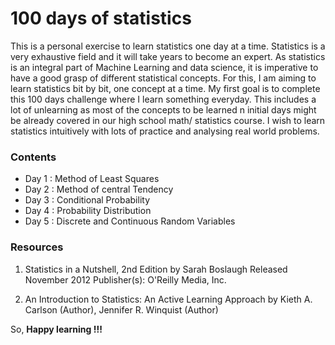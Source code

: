 # 100 days of statistics


This is a personal exercise to learn statistics one day at a time. Statistics is a very exhaustive field and it will take years to become an expert. 
As statistics is an integral part of Machine Learning and data science, it is imperative to have a good grasp of different statistical concepts.
For this, I am aiming to learn statistics bit by bit, one concept at a time. My first goal is to complete this 100 days challenge where I learn something everyday.
This includes a lot of unlearning as most of the concepts to be learned n initial days might be already covered in our high school math/ statistics course.
I wish to learn statistics intuitively with lots of practice and analysing real world problems. 

### Contents

- Day 1 : Method of Least Squares
- Day 2 : Method of central Tendency
- Day 3 : Conditional Probability
- Day 4 : Probability Distribution
- Day 5 : Discrete and Continuous Random Variables



### Resources

1. Statistics in a Nutshell, 2nd Edition
by Sarah Boslaugh Released November 2012 Publisher(s): O'Reilly Media, Inc.

2. An Introduction to Statistics: An Active Learning Approach
by Kieth A. Carlson  (Author), Jennifer R. Winquist (Author) 




So, <b> Happy learning !!! </b>
